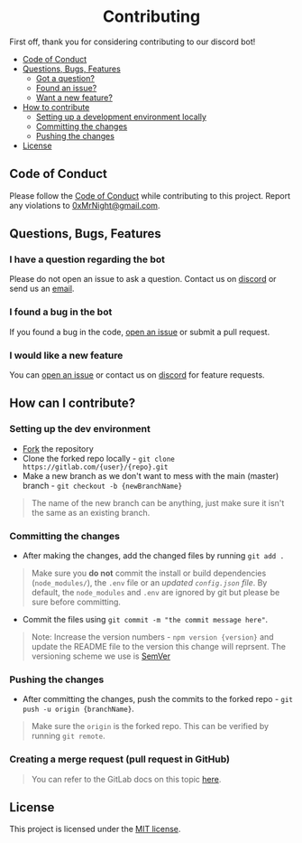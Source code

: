<h1 align="center"> Contributing </h1>
First off, thank you for considering contributing to our discord bot!

* [Code of Conduct](#code-of-conduct)
* [Questions, Bugs, Features](#questions-bugs-features)
    - [Got a question?](#i-have-a-question-regarding-the-bot)
    - [Found an issue?](#i-found-a-bug-in-the-bot)
    - [Want a new feature?](#i-would-like-a-new-feature)
* [How to contribute](#how-can-i-contribute)
    - [Setting up a development environment locally](#setting-up-the-dev-environment)
    - [Committing the changes](#committing-the-changes)
    - [Pushing the changes](#pushing-the-changes)
* [License](#license)

## Code of Conduct
Please follow the [Code of Conduct][coc] while contributing to this project.
Report any violations to [0xMrNight@gmail.com][email].

## Questions, Bugs, Features

### I have a question regarding the bot
Please do not open an issue to ask a question. Contact us on [discord][discord] or send us an [email][email].

### I found a bug in the bot
If you found a bug in the code, [open an issue](https://gitlab.com/0xMrNight/discord-bot/-/issues/new) or submit a pull request.

### I would like a new feature
You can [open an issue](https://gitlab.com/0xMrNight/discord-bot/-/issues/new) or contact us on [discord][discord] for feature requests.

## How can I contribute?

### Setting up the dev environment
- [Fork][fork] the repository
- Clone the forked repo locally - `git clone https://gitlab.com/{user}/{repo}.git`
- Make a new branch as we don't want to mess with the main (master) branch - `git checkout -b {newBranchName}`
> The name of the new branch can be anything, just make sure it isn't the same as an existing branch.

### Committing the changes 
- After making the changes, add the changed files by running `git add .`
> Make sure you **do not** commit the install or build dependencies (`node_modules/`), the `.env` file or an *updated `config.json` file*. By default, the `node_modules` and `.env` are ignored by git but please be sure before committing. 
- Commit the files using `git commit -m "the commit message here"`.

> Note: Increase the version numbers - `npm version {version}` and update the README file to the version this change will reprsent. The versioning scheme we use is [SemVer](https://semver.org)

### Pushing the changes
- After committing the changes, push the commits to the forked repo - `git push -u origin {branchName}`.
> Make sure the `origin` is the forked repo. This can be verified by running `git remote`.

### Creating a merge request (pull request in GitHub)
> You can refer to the GitLab docs on this topic [here][gitlab-mr].

## License
This project is licensed under the [MIT license][license].

[coc]: https://gitlab.com/0xMrNight/discord-bot/-/blob/master/CODE_OF_CONDUCT.md
[license]: https://gitlab.com/0xMrNight/discord-bot/-/blob/master/LICENSE
[email]: mailto:0xmrnight@gmail.com
[discord]: https://discord.gg/bUSegzbWQg
[fork]: https://gitlab.com/0xMrNight/discord-bot/-/forks/new
[gitlab-mr]: https://docs.gitlab.com/ee/user/project/merge_requests/creating_merge_requests.html
